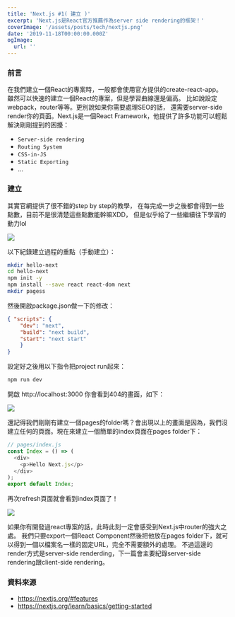 ```yaml
---
title: 'Next.js #1( 建立 )'
excerpt: 'Next.js是React官方推薦作為server side rendering的框架！'
coverImage: '/assets/posts/tech/nextjs.png'
date: '2019-11-18T00:00:00.000Z'
ogImage:
  url: ''
---
```


### 前言

在我們建立一個React的專案時，一般都會使用官方提供的create-react-app。 雖然可以快速的建立一個React的專案，但是學習曲線還是偏高。 比如說設定webpack，router等等。更別說如果你需要處理SEO的話， 還需要server-side render你的頁面。Next.js是一個React Framework，他提供了許多功能可以輕鬆解決剛剛提到的困擾：

- `Server-side rendering`
- `Routing System`
- `CSS-in-JS`
- `Static Exporting`
- ...

### 建立

其實官網提供了很不錯的step by step的教學， 在每完成一步之後都會得到一些點數，目前不是很清楚這些點數能幹嘛XDD， 但是似乎給了一些繼續往下學習的動力lol

<img src='/assets/posts/tech/nextjs1/nextjs1_1.png'/>

以下紀錄建立過程的重點（手動建立）：

```bash
mkdir hello-next
cd hello-next
npm init -y
npm install --save react react-dom next
mkdir pagess
```

然後開啟package.json做一下的修改：

```json
{ "scripts": {
    "dev": "next",
    "build": "next build",
    "start": "next start"
    }
}
```

設定好之後用以下指令把project run起來：

```bash
npm run dev
```

開啟 http://localhost:3000 你會看到404的畫面，如下：

<img src='/assets/posts/tech/nextjs1/nextjs1_2.png'/>

還記得我們剛剛有建立一個pages的folder嗎？會出現以上的畫面是因為，我們沒建立任何的頁面。現在來建立一個簡單的index頁面在pages folder下：

```javascript
// pages/index.js
const Index = () => (
  <div>
    <p>Hello Next.js</p>
  </div>
);
export default Index;
```

再次refresh頁面就會看到index頁面了！

<img src='/assets/posts/tech/nextjs1/nextjs1_3.png'/>

如果你有開發過react專案的話，此時此刻一定會感受到Next.js中router的強大之處。 我們只要export一個React Component然後把他放在pages folder下，就可以得到一個以檔案名一樣的固定URL，完全不需要額外的處理。 不過這邊的render方式是server-side renderding，下一篇會主要紀錄server-side rendering跟client-side rendering。

### 資料來源

- <a href='https://nextjs.org/#features' target="_blank">https://nextjs.org/#features</a>
- <a href='https://nextjs.org/learn/basics/getting-started' target="_blank">https://nextjs.org/learn/basics/getting-started</a>